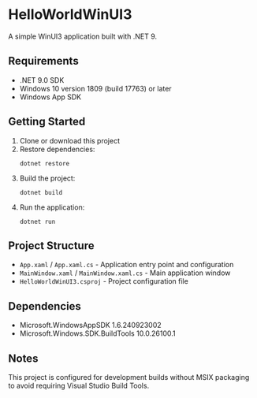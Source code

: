 # HelloWorldWinUI3

A simple WinUI3 application built with .NET 9.

## Requirements

- .NET 9.0 SDK
- Windows 10 version 1809 (build 17763) or later
- Windows App SDK

## Getting Started

1. Clone or download this project
2. Restore dependencies:
   ```
   dotnet restore
   ```
3. Build the project:
   ```
   dotnet build
   ```
4. Run the application:
   ```
   dotnet run
   ```

## Project Structure

- `App.xaml` / `App.xaml.cs` - Application entry point and configuration
- `MainWindow.xaml` / `MainWindow.xaml.cs` - Main application window
- `HelloWorldWinUI3.csproj` - Project configuration file

## Dependencies

- Microsoft.WindowsAppSDK 1.6.240923002
- Microsoft.Windows.SDK.BuildTools 10.0.26100.1

## Notes

This project is configured for development builds without MSIX packaging to avoid requiring Visual Studio Build Tools.